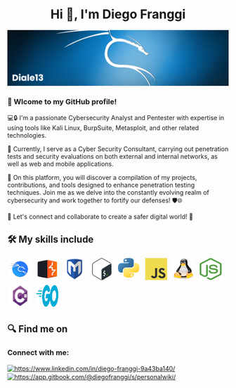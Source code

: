 
<h1 align="center">Hi 👋, I'm Diego Franggi</h1>

[![MasterHead](banner.png)](https://github.com/diale13/diale13)

### 👋 Wlcome to my GitHub profile! 

💻🔒 I'm a passionate Cybersecurity Analyst and Pentester with expertise in using tools like Kali Linux, BurpSuite, Metasploit, and other related technologies.

🔭 Currently, I serve as a Cyber Security Consultant, carrying out penetration tests and security evaluations on both external and internal networks, as well as web and mobile applications.

🚀 On this platform, you will discover a compilation of my projects, contributions, and tools designed to enhance penetration testing techniques. Join me as we delve into the constantly evolving realm of cybersecurity and work together to fortify our defenses! 🛡️🌐

🌟 Let's connect and collaborate to create a safer digital world! 🤝


## 🛠 My skills include
<p align="left">
    <img title="KaliLinux" alt="KaliLinux" src="https://raw.githubusercontent.com/diale13/diale13/master/assets/kali.png" width="50" height="50" style="vertical-align:down; margin:4px"/>
    <img title="BurpSuite" alt="BurpSuite" src="https://raw.githubusercontent.com/diale13/diale13/master/assets/burpsuite.svg" width="50" height="50" style="vertical-align:down; margin:4px"/>
    <img title="Metasploit" alt="Metasploit" src="https://raw.githubusercontent.com/diale13/diale13/master/assets/metasploit.svg" width="50" height="50" style="vertical-align:down; margin:4px"/>
    <img title="Bash" alt="Bash" src="https://raw.githubusercontent.com/diale13/diale13/master/assets/bash.png" width="50" height="50" style="vertical-align:down; margin:4px"/>
    <img title="Python" alt="Python" src="https://raw.githubusercontent.com/diale13/diale13/master/assets/python.png" width="50" height="50" style="vertical-align:down; margin:4px"/>
    <img title="JavaScript" alt="JavaScript" src="https://raw.githubusercontent.com/diale13/diale13/master/assets/javascript.png" width="50" height="50" style="vertical-align:down; margin:4px"/>
    <img title="HTML" alt="HTML" src="https://raw.githubusercontent.com/diale13/diale13/master/assets/linux.png" width="50" height="50" style="vertical-align:down; margin:4px"/>
    <img title="NodeJS" alt="NodeJS" src="https://raw.githubusercontent.com/diale13/diale13/master/assets/nodejs.png" width="50" height="50" style="vertical-align:down; margin:4px"/>
    <img title="React" alt="React" src="https://raw.githubusercontent.com/diale13/diale13/master/assets/csharp.png" width="50" height="50" style="vertical-align:down; margin:4px"/>
    <img title="MongoDB" alt="MongoDB" src="https://raw.githubusercontent.com/diale13/diale13/master/assets/go.png" width="50" height="50" style="vertical-align:down; margin:4px"/>
</p>


## 🔍 Find me on
<h3 align="left">Connect with me:</h3>
<p align="left">
<a href="https://uy.linkedin.com/in/diego-franggi-9a43ba140/" target="blank"><img align="center" src="https://raw.githubusercontent.com/rahuldkjain/github-profile-readme-generator/master/src/images/icons/Social/linked-in-alt.svg" alt="https://www.linkedin.com/in/diego-franggi-9a43ba140/" height="30" width="40" /></a>
<a href="/https://app.gitbook.com/@diegofranggi/s/personalwiki/" target="blank"><img align="center" src="https://raw.githubusercontent.com/rahuldkjain/github-profile-readme-generator/master/src/images/icons/Social/rss.svg" alt="https://app.gitbook.com/@diegofranggi/s/personalwiki/" height="30" width="40" /></a>
</p>
